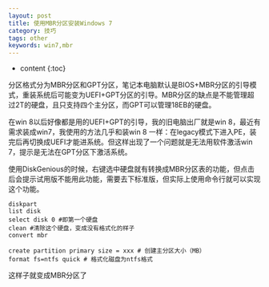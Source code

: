 ```yaml
---
layout: post
title: 使用MBR分区安装Windows 7
category: 技巧
tags: other
keywords: win7,mbr
---
```

* content
{:toc}

分区格式分为MBR分区和GPT分区，笔记本电脑默认是BIOS+MBR分区的引导模式，重装系统后可能变为UEFI+GPT分区的引导。MBR分区的缺点是不能管理超过2T的硬盘，且只支持四个主分区，而GPT可以管理18EB的硬盘。

在win 8以后好像都是用的UEFI+GPT的引导，我的旧电脑出厂就是win 8，最近有需求装成win7，我使用的方法几乎和装win 8 一样：在legacy模式下进入PE，装完后再切换成UEFI才能进系统。但这样出现了一个问题就是无法用软件激活win 7，提示是无法在GPT分区下激活系统。

使用DiskGenious的时候，右键选中硬盘就有转换成MBR分区表的功能，但点击后会提示试用版不能用此功能，需要去下标准版，但实际上使用命令行就可以实现这个功能。

```
diskpart
list disk
select disk 0 #即第一个硬盘
clean #清除这个硬盘，变成没有格式化的样子
convert mbr

create partition primary size = xxx # 创建主分区大小（MB）
format fs=ntfs quick # 格式化磁盘为ntfs格式
```
这样子就变成MBR分区了  

